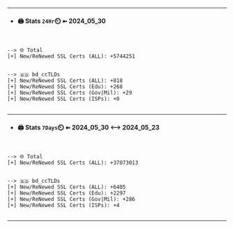 

---
- #### 🖨️ **Stats** `24Hr`⏲️ ➼ 2024_05_30
```console


--> 🌐 Total
[+] New/ReNewed SSL Certs (ALL): +5744251


--> 🇧🇩 bd_ccTLDs
[+] New/ReNewed SSL Certs (ALL): +818
[+] New/ReNewed SSL Certs (Edu): +268
[+] New/ReNewed SSL Certs (Gov|Mil): +29
[+] New/ReNewed SSL Certs (ISPs): +0


```

---
- #### 🖨️ **Stats** `7Days`⏲️ ➼ 2024_05_30 <--> 2024_05_23
```console


--> 🌐 Total
[+] New/ReNewed SSL Certs (ALL): +37073013


--> 🇧🇩 bd_ccTLDs
[+] New/ReNewed SSL Certs (ALL): +6405
[+] New/ReNewed SSL Certs (Edu): +2297
[+] New/ReNewed SSL Certs (Gov|Mil): +286
[+] New/ReNewed SSL Certs (ISPs): +4


```

---

